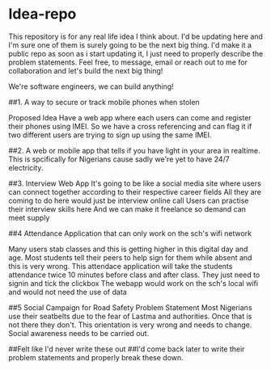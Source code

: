 # Idea-repo
This repository is for any real life idea I think about. I'd be updating here and I'm sure one of them is surely going to be the next big thing.
I'd make it a public repo as soon as i start updating it, I just need to properly describe the problem statements.
Feel free, to message, email or reach out to me for collaboration and let's build the next big thing!

We're software engineers, we can build anything!


##1. A way to secure or track mobile phones when stolen

Proposed Idea
Have a web app where each users can come and register their phones using IMEI.
So we have a cross referencing and can flag it if two different users are trying to sign up using the same IMEI.



##2. A web or mobile app that tells if you have light in your area in realtime.
This is spcifically for Nigerians cause sadly we're yet to have 24/7 electricity.


##3. Interview Web App
It's going to be like a social media site where users can connect together according to their respective career fields
All they are coming to do here would just be interview online call
Users can practise their interview skills here
And we can make it freelance so demand can meet supply



##4 Attendance Application that can only work on the sch's wifi network

Many users stab classes and this is getting higher in this digital day and age. Most students tell their peers to help sign for them while absent and this is very wrong.
This attendace application will take the students attendance twice 10 minutes before class and after class.
They just need to signin and tick the clickbox
The webapp would work on the sch's local wifi and would not need the use of data


##5 Social Campaign for Road Safety
Problem Statement
Most Nigerians use their seatbelts due to the fear of Lastma and authorities. Once that is not there they don't.
This orientation is very wrong and needs to change.
Social awareness needs to be carried out.





##Felt like I'd never write these out
##I'd come back later to write their problem statements and properly break these down.
